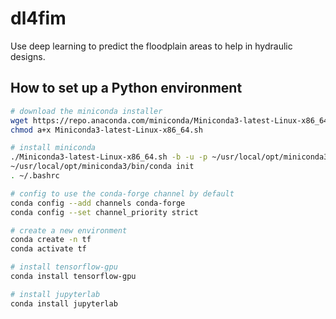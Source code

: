 # dl4fim
Use deep learning to predict the floodplain areas to help in hydraulic designs.

## How to set up a Python environment

```bash
# download the miniconda installer
wget https://repo.anaconda.com/miniconda/Miniconda3-latest-Linux-x86_64.sh
chmod a+x Miniconda3-latest-Linux-x86_64.sh

# install miniconda
./Miniconda3-latest-Linux-x86_64.sh -b -u -p ~/usr/local/opt/miniconda3
~/usr/local/opt/miniconda3/bin/conda init
. ~/.bashrc

# config to use the conda-forge channel by default
conda config --add channels conda-forge
conda config --set channel_priority strict

# create a new environment
conda create -n tf
conda activate tf

# install tensorflow-gpu
conda install tensorflow-gpu

# install jupyterlab
conda install jupyterlab
```
